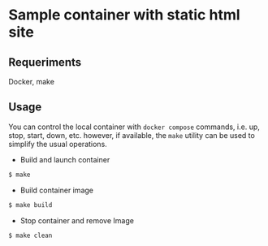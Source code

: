 # Sample container with static html site

## Requeriments

Docker, make

## Usage
You can control the local container with ```docker compose``` commands, i.e. up, stop, start, down, etc. however, if available, the ```make``` utility can be used to simplify the usual operations.

- Build and launch container

```bash
$ make
```
- Build container image

```bash
$ make build
```
- Stop container and remove Image

```bash
$ make clean
```

